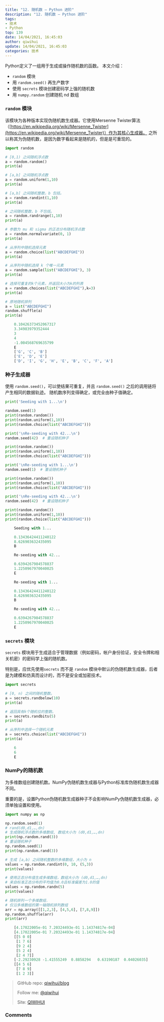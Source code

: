 ```yaml
---
title: "12. 随机数 — Python 进阶"
description: "12. 随机数 — Python 进阶"
tags: 
- 技术
- Python
top: 139
date: 14/04/2021, 16:45:03
author: qiwihui
update: 14/04/2021, 16:45:03
categories: 技术
---
```


Python定义了一组用于生成或操作随机数的函数。 本文介绍：

- `random` 模块
- 用 `random.seed()` 再生产数字
- 使用 `secrets` 模块创建密码学上强的随机数
- 用 `numpy.random` 创建随机 nd 数组

### `random` 模块

该模块为各种版本实现伪随机数生成器。它使用Mersenne Twister算法（[https://en.wikipedia.org/wiki/Mersenne_Twister](https://en.wikipedia.org/wiki/Mersenne_Twister)）作为其核心生成器。 之所以称其为伪随机数，是因为数字看起来是随机的，但是是可重现的。

<!--more-->

```python
import random

# [0,1) 之间随机浮点数
a = random.random()
print(a)

# [a,b] 之间随机浮点数
a = random.uniform(1,10)
print(a)

# [a,b] 之间随机整数，b 包括。
a = random.randint(1,10)
print(a)

# 之间随机整数，b 不包括。
a = random.randrange(1,10)
print(a)

# 参数为 mu 和 sigma 的正态分布随机浮点数
a = random.normalvariate(0, 1)
print(a)

# 从序列中随机选择元素
a = random.choice(list("ABCDEFGHI"))
print(a)

# 从序列中随机选择 k 个唯一元素
a = random.sample(list("ABCDEFGHI"), 3)
print(a)

# 选择可重复的k个元素，并返回大小为k的列表
a = random.choices(list("ABCDEFGHI"),k=3)
print(a)

# 原地随机排列
a = list("ABCDEFGHI")
random.shuffle(a)
print(a)
```

```python
    0.10426373452067317
    3.34983979352444
    3
    4
    -1.004568769635799
    E
    ['G', 'C', 'B']
    ['E', 'D', 'E']
    ['D', 'I', 'G', 'H', 'E', 'B', 'C', 'F', 'A']
```

### 种子生成器

使用 `random.seed()`，可以使结果可重复，并且 `random.seed()` 之后的调用链将产生相同的数据轨迹。 随机数序列变得确定，或完全由种子值确定。

```python
print('Seeding with 1...\n')

random.seed(1)
print(random.random())
print(random.uniform(1,10))
print(random.choice(list("ABCDEFGHI")))

print('\nRe-seeding with 42...\n')
random.seed(42)  # 重设随机种子

print(random.random())
print(random.uniform(1,10))
print(random.choice(list("ABCDEFGHI")))

print('\nRe-seeding with 1...\n')
random.seed(1)  # 重设随机种子

print(random.random())
print(random.uniform(1,10))
print(random.choice(list("ABCDEFGHI")))

print('\nRe-seeding with 42...\n')
random.seed(42)  # 重设随机种子

print(random.random())
print(random.uniform(1,10))
print(random.choice(list("ABCDEFGHI")))
```

```python
    Seeding with 1...

    0.13436424411240122
    8.626903632435095
    B

    Re-seeding with 42...

    0.6394267984578837
    1.2250967970040025
    E

    Re-seeding with 1...

    0.13436424411240122
    8.626903632435095
    B

    Re-seeding with 42...

    0.6394267984578837
    1.2250967970040025
    E
```

### `secrets` 模块

`secrets` 模块用于生成适合于管理数据（例如密码，帐户身份验证，安全令牌和相关机密）的密码学上强的随机数。

特别是，应优先使用`secrets` 而不是 `random` 模块中默认的伪随机数生成器，后者是为建模和仿真而设计的，而不是安全或加密技术。

```python
import secrets

# [0, n) 之间的随机整数。
a = secrets.randbelow(10)
print(a)

# 返回具有k个随机位的整数。
a = secrets.randbits(5)
print(a)

# 从序列中选择一个随机元素
a = secrets.choice(list("ABCDEFGHI"))
print(a)
```

```python
    6
    6
    E
```

### NumPy的随机数

为多维数组创建随机数。NumPy伪随机数生成器与Python标准库伪随机数生成器不同。

重要的是，设置Python伪随机数生成器种子不会影响NumPy伪随机数生成器，必须单独设置和使用。

```python
import numpy as np

np.random.seed(1)
# rand(d0,d1,…,dn)
# 生成随机浮点数的多维数组, 数组大小为 (d0,d1,…,dn)
print(np.random.rand(3))
# 重设随机种子
np.random.seed(1)
print(np.random.rand(3))

# 生成 [a,b) 之间随机整数的多维数组，大小为 n
values = np.random.randint(0, 10, (5,3))
print(values)

# 使用正态分布值生成多维数组，数组大小为 (d0,d1,…,dn)
# 来自标准正态分布的平均值为0.0且标准偏差为1.0的值
values = np.random.randn(5)
print(values)

# 随机排列一个多维数组.
# 仅沿多维数组的第一轴随机排列数组
arr = np.array([[1,2,3], [4,5,6], [7,8,9]])
np.random.shuffle(arr)
print(arr)
```

```python
    [4.17022005e-01 7.20324493e-01 1.14374817e-04]
    [4.17022005e-01 7.20324493e-01 1.14374817e-04]
    [[5 0 0]
     [1 7 6]
     [9 2 4]
     [5 2 4]
     [2 4 7]]
    [-2.29230928 -1.41555249  0.8858294   0.63190187  0.04026035]
    [[4 5 6]
     [7 8 9]
     [1 2 3]]
```

> GitHub repo: [qiwihui/blog](https://github.com/qiwihui/blog)
>
> Follow me: [@qiwihui](https://github.com/qiwihui)
>
> Site: [QIWIHUI](https://qiwihui.com)


### Comments

